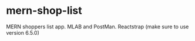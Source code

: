 # mern-shop-list
MERN shoppers list app. MLAB and PostMan. Reactstrap (make sure to use version 6.5.0)
